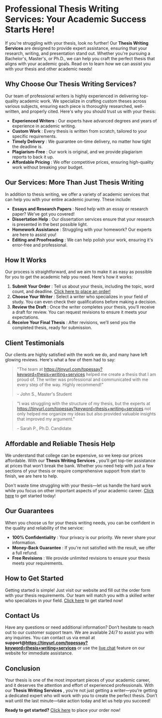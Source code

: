 # Professional Thesis Writing Services: Your Academic Success Starts Here!

If you're struggling with your thesis, look no further! Our **Thesis Writing Services** are designed to provide expert assistance, ensuring that your research, writing, and presentation stand out. Whether you're pursuing a Bachelor's, Master's, or Ph.D., we can help you craft the perfect thesis that aligns with your academic goals. Read on to learn how we can assist you with your thesis and other academic needs!

## Why Choose Our Thesis Writing Services?

Our team of professional writers is highly experienced in delivering top-quality academic work. We specialize in crafting custom theses across various subjects, ensuring each piece is thoroughly researched, well-written, and properly cited. Here's why you should trust us with your thesis:

- **Experienced Writers** : Our experts have advanced degrees and years of experience in academic writing.
- **Custom Work** : Every thesis is written from scratch, tailored to your specific requirements.
- **Timely Delivery** : We guarantee on-time delivery, no matter how tight the deadline is.
- **Plagiarism-Free** : Our work is original, and we provide plagiarism reports to back it up.
- **Affordable Pricing** : We offer competitive prices, ensuring high-quality work without breaking your budget.

## Our Services: More Than Just Thesis Writing

In addition to thesis writing, we offer a variety of academic services that can help you with your entire academic journey. These include:

- **Essays and Research Papers** : Need help with an essay or research paper? We've got you covered!
- **Dissertation Help** : Our dissertation services ensure that your research is presented in the best possible light.
- **Homework Assistance** : Struggling with your homework? Our experts are here to assist you!
- **Editing and Proofreading** : We can help polish your work, ensuring it's error-free and professional.

## How It Works

Our process is straightforward, and we aim to make it as easy as possible for you to get the academic help you need. Here's how it works:

1. **Submit Your Order** : Tell us about your thesis, including the topic, word count, and deadline. [Click here to place an order!](https://tinyurl.com/topessay?keyword=thesis+writing+services)
2. **Choose Your Writer** : Select a writer who specializes in your field of study. You can even check their qualifications before making a decision.
3. **Review the Draft** : Once the writer completes your thesis, you'll receive a draft for review. You can request revisions to ensure it meets your expectations.
4. **Receive Your Final Thesis** : After revisions, we’ll send you the completed thesis, ready for submission.

## Client Testimonials

Our clients are highly satisfied with the work we do, and many have left glowing reviews. Here's what a few of them had to say:

> "The team at https://tinyurl.com/topessay?keyword=thesis+writing+services helped me create a thesis that I am proud of. The writer was professional and communicated with me every step of the way. Highly recommend!"
> 
> <footer>- John S., Master's Student</footer>

> "I was struggling with the structure of my thesis, but the experts at https://tinyurl.com/topessay?keyword=thesis+writing+services not only helped me organize my ideas but also provided valuable insights that improved my argument."
> 
> <footer>- Sarah P., Ph.D. Candidate</footer>

## Affordable and Reliable Thesis Help

We understand that college can be expensive, so we keep our prices affordable. With our **Thesis Writing Services** , you’ll get top-tier assistance at prices that won’t break the bank. Whether you need help with just a few sections of your thesis or require comprehensive support from start to finish, we are here to help.

Don't waste time struggling with your thesis—let us handle the hard work while you focus on other important aspects of your academic career. [Click here](https://tinyurl.com/topessay?keyword=thesis+writing+services) to get started today!

## Our Guarantees

When you choose us for your thesis writing needs, you can be confident in the quality and reliability of the service:

- **100% Confidentiality** : Your privacy is our priority. We never share your information.
- **Money-Back Guarantee** : If you're not satisfied with the result, we offer a full refund.
- **Free Revisions** : We provide unlimited revisions to ensure your thesis meets your requirements.

## How to Get Started

Getting started is simple! Just visit our website and fill out the order form with your thesis requirements. Our team will match you with a skilled writer who specializes in your field. [Click here](https://tinyurl.com/topessay?keyword=thesis+writing+services) to get started now!

## Contact Us

Have any questions or need additional information? Don’t hesitate to reach out to our customer support team. We are available 24/7 to assist you with any inquiries. You can contact us via email at **support@https://tinyurl.com/topessay?keyword=thesis+writing+services** or use the [live chat](https://tinyurl.com/topessay?keyword=thesis+writing+services) feature on our website for immediate assistance.

## Conclusion

Your thesis is one of the most important pieces of your academic career, and it deserves the attention and effort of experienced professionals. With our **Thesis Writing Services** , you’re not just getting a writer—you’re getting a dedicated expert who will work with you to create the perfect thesis. Don’t wait until the last minute—take action today and let us help you succeed!

**Ready to get started?** [Click here](https://tinyurl.com/topessay?keyword=thesis+writing+services) to place your order now!
